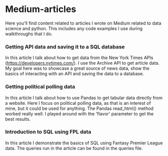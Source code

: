 # Medium-articles
Here you'll find content related to articles I wrote on Medium related to data science and python. This includes any code examples I use during walkthroughs that I do.

### Getting API data and saving it to a SQL database
In this article I talk about how to get data from the New York Times APIs (https://developers.nytimes.com/). I use the Archive API to get article data. My goal here was to showcase a great source of news data, show the basics of interacting with an API and saving the data to a database. 

### Getting political polling data 
In this article I talk about how to use Pandas to get tabular data directly from a website. Here I focus on political polling data, as that is an interest of mine, but it could be used for anything. The Pandas read_html() method worked really well. I played around with the 'flavor' parameter to get the best results.

### Introduction to SQL using FPL data
In this article I demonstrate the basics of SQL using Fantasy Premier League data. The queries run in the article can be found in the queries file. 
